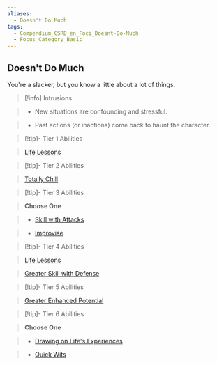 ```yaml
---
aliases:
  - Doesn't Do Much
tags:
  - Compendium_CSRD_en_Foci_Doesnt-Do-Much
  - Focus_Category_Basic
---
```

  
    
## Doesn't Do Much    
You're a slacker, but you know a little about a lot of things.    
  
>[!info] Intrusions    
>- New situations are confounding and stressful.    
>- Past actions (or inactions) come back to haunt the character.    
  
  
>[!tip]- Tier 1 Abilities    
> [Life Lessons](Life-Lessons.md)    
  
  
>[!tip]- Tier 2 Abilities    
> [Totally Chill](Totally-Chill.md)    
  
  
>[!tip]- Tier 3 Abilities    
> **Choose One**    
>- [Skill with Attacks](Skill-With-Attacks.md)    
>- [Improvise](Improvise.md)    
  
  
>[!tip]- Tier 4 Abilities    
> [Life Lessons](Life-Lessons.md)    
> [Greater Skill with Defense](Greater-Skill-With-Defense.md)    
  
  
>[!tip]- Tier 5 Abilities    
> [Greater Enhanced Potential](Greater-Enhanced-Potential.md)    
  
  
>[!tip]- Tier 6 Abilities    
> **Choose One**    
>- [Drawing on Life's Experiences](Drawing-on-Life's-Experiences.md)    
>- [Quick Wits](Quick-Wits.md)